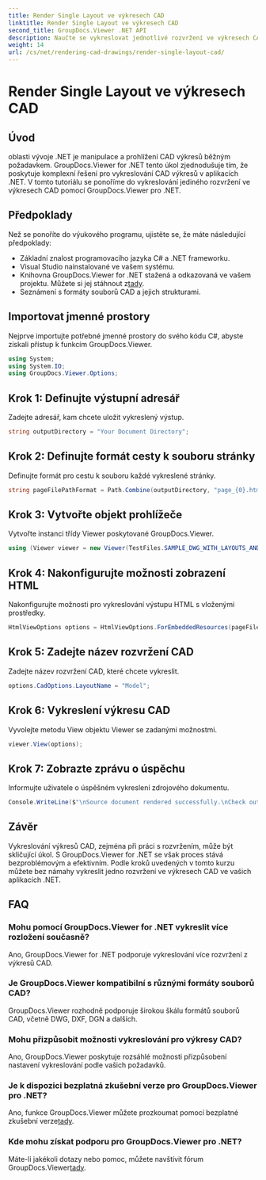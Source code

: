 ```yaml
---
title: Render Single Layout ve výkresech CAD
linktitle: Render Single Layout ve výkresech CAD
second_title: GroupDocs.Viewer .NET API
description: Naučte se vykreslovat jednotlivé rozvržení ve výkresech CAD pomocí GroupDocs.Viewer pro .NET. Snadné kroky pro bezproblémovou integraci do vašich aplikací .NET.
weight: 14
url: /cs/net/rendering-cad-drawings/render-single-layout-cad/
---
```


# Render Single Layout ve výkresech CAD

## Úvod
oblasti vývoje .NET je manipulace a prohlížení CAD výkresů běžným požadavkem. GroupDocs.Viewer for .NET tento úkol zjednodušuje tím, že poskytuje komplexní řešení pro vykreslování CAD výkresů v aplikacích .NET. V tomto tutoriálu se ponoříme do vykreslování jediného rozvržení ve výkresech CAD pomocí GroupDocs.Viewer pro .NET.
## Předpoklady
Než se ponoříte do výukového programu, ujistěte se, že máte následující předpoklady:
- Základní znalost programovacího jazyka C# a .NET frameworku.
- Visual Studio nainstalované ve vašem systému.
-  Knihovna GroupDocs.Viewer for .NET stažená a odkazovaná ve vašem projektu. Můžete si jej stáhnout z[tady](https://releases.groupdocs.com/viewer/net/).
- Seznámení s formáty souborů CAD a jejich strukturami.

## Importovat jmenné prostory
Nejprve importujte potřebné jmenné prostory do svého kódu C#, abyste získali přístup k funkcím GroupDocs.Viewer.

```csharp
using System;
using System.IO;
using GroupDocs.Viewer.Options;
```

## Krok 1: Definujte výstupní adresář
Zadejte adresář, kam chcete uložit vykreslený výstup.
```csharp
string outputDirectory = "Your Document Directory";
```
## Krok 2: Definujte formát cesty k souboru stránky
Definujte formát pro cestu k souboru každé vykreslené stránky.
```csharp
string pageFilePathFormat = Path.Combine(outputDirectory, "page_{0}.html");
```
## Krok 3: Vytvořte objekt prohlížeče
Vytvořte instanci třídy Viewer poskytované GroupDocs.Viewer.
```csharp
using (Viewer viewer = new Viewer(TestFiles.SAMPLE_DWG_WITH_LAYOUTS_AND_LAYERS))
```
## Krok 4: Nakonfigurujte možnosti zobrazení HTML
Nakonfigurujte možnosti pro vykreslování výstupu HTML s vloženými prostředky.
```csharp
HtmlViewOptions options = HtmlViewOptions.ForEmbeddedResources(pageFilePathFormat);
```
## Krok 5: Zadejte název rozvržení CAD
Zadejte název rozvržení CAD, které chcete vykreslit.
```csharp
options.CadOptions.LayoutName = "Model";
```
## Krok 6: Vykreslení výkresu CAD
Vyvolejte metodu View objektu Viewer se zadanými možnostmi.
```csharp
viewer.View(options);
```
## Krok 7: Zobrazte zprávu o úspěchu
Informujte uživatele o úspěšném vykreslení zdrojového dokumentu.
```csharp
Console.WriteLine($"\nSource document rendered successfully.\nCheck output in {outputDirectory}.");
```

## Závěr
Vykreslování výkresů CAD, zejména při práci s rozvržením, může být skličující úkol. S GroupDocs.Viewer for .NET se však proces stává bezproblémovým a efektivním. Podle kroků uvedených v tomto kurzu můžete bez námahy vykreslit jedno rozvržení ve výkresech CAD ve vašich aplikacích .NET.
## FAQ
### Mohu pomocí GroupDocs.Viewer for .NET vykreslit více rozložení současně?
Ano, GroupDocs.Viewer for .NET podporuje vykreslování více rozvržení z výkresů CAD.
### Je GroupDocs.Viewer kompatibilní s různými formáty souborů CAD?
GroupDocs.Viewer rozhodně podporuje širokou škálu formátů souborů CAD, včetně DWG, DXF, DGN a dalších.
### Mohu přizpůsobit možnosti vykreslování pro výkresy CAD?
Ano, GroupDocs.Viewer poskytuje rozsáhlé možnosti přizpůsobení nastavení vykreslování podle vašich požadavků.
### Je k dispozici bezplatná zkušební verze pro GroupDocs.Viewer pro .NET?
 Ano, funkce GroupDocs.Viewer můžete prozkoumat pomocí bezplatné zkušební verze[tady](https://releases.groupdocs.com/).
### Kde mohu získat podporu pro GroupDocs.Viewer pro .NET?
 Máte-li jakékoli dotazy nebo pomoc, můžete navštívit fórum GroupDocs.Viewer[tady](https://forum.groupdocs.com/c/viewer/9).